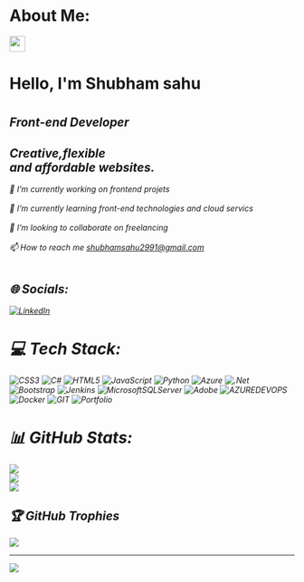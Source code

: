# About Me:
<img src="https://media.giphy.com/media/hvRJCLFzcasrR4ia7z/giphy.gif" width="28"> <h1> Hello, I'm Shubham sahu<h1>
## <i>Front-end Developer<i>
## <i>Creative,flexible<br>and affordable websites.<i>

🔭 I’m currently working on frontend projets<br><br>🌱 I’m currently learning front-end technologies and cloud servics<br><br>👯 I’m looking to collaborate on freelancing<br><br>📫 How to reach me shubhamsahu2991@gmail.com<br><br>



## 🌐 Socials:
[![LinkedIn](https://img.shields.io/badge/LinkedIn-%230077B5.svg?logo=linkedin&logoColor=white)](https://linkedin.com/in/https://www.linkedin.com/in/shubham-sahu-0b053a244) 

# 💻 Tech Stack:
![CSS3](https://img.shields.io/badge/css3-%231572B6.svg?style=for-the-badge&logo=css3&logoColor=white) ![C#](https://img.shields.io/badge/c%23-%23239120.svg?style=for-the-badge&logo=c-sharp&logoColor=white) ![HTML5](https://img.shields.io/badge/html5-%23E34F26.svg?style=for-the-badge&logo=html5&logoColor=white) ![JavaScript](https://img.shields.io/badge/javascript-%23323330.svg?style=for-the-badge&logo=javascript&logoColor=%23F7DF1E) ![Python](https://img.shields.io/badge/python-3670A0?style=for-the-badge&logo=python&logoColor=ffdd54) ![Azure](https://img.shields.io/badge/azure-%230072C6.svg?style=for-the-badge&logo=microsoftazure&logoColor=white) ![.Net](https://img.shields.io/badge/.NET-5C2D91?style=for-the-badge&logo=.net&logoColor=white) ![Bootstrap](https://img.shields.io/badge/bootstrap-%238511FA.svg?style=for-the-badge&logo=bootstrap&logoColor=white) ![Jenkins](https://img.shields.io/badge/jenkins-%232C5263.svg?style=for-the-badge&logo=jenkins&logoColor=white) ![MicrosoftSQLServer](https://img.shields.io/badge/Microsoft%20SQL%20Server-CC2927?style=for-the-badge&logo=microsoft%20sql%20server&logoColor=white) ![Adobe](https://img.shields.io/badge/adobe-%23FF0000.svg?style=for-the-badge&logo=adobe&logoColor=white) ![AZUREDEVOPS](https://img.shields.io/badge/azuredevops-0078D7.svg?style=for-the-badge&logo=azuredevops&logoColor=white&color=%230078D7) ![Docker](https://img.shields.io/badge/docker-%230db7ed.svg?style=for-the-badge&logo=docker&logoColor=white) ![GIT](https://img.shields.io/badge/Git-fc6d26?style=for-the-badge&logo=git&logoColor=white) ![Portfolio](https://img.shields.io/badge/Portfolio-%23000000.svg?style=for-the-badge&logo=firefox&logoColor=#FF7139)
# 📊 GitHub Stats:
![](https://github-readme-stats.vercel.app/api?username=shubhamsahu2991&theme=dark&hide_border=false&include_all_commits=false&count_private=false)<br/>
![](https://github-readme-streak-stats.herokuapp.com/?user=shubhamsahu2991&theme=dark&hide_border=false)<br/>
![](https://github-readme-stats.vercel.app/api/top-langs/?username=shubhamsahu2991&theme=dark&hide_border=false&include_all_commits=false&count_private=false&layout=compact)

## 🏆 GitHub Trophies
![](https://github-profile-trophy.vercel.app/?username=shubhamsahu2991&theme=darkhub&no-frame=true&no-bg=false&margin-w=4)

---
[![](https://visitcount.itsvg.in/api?id=shubhamsahu2991&icon=6&color=1)](https://visitcount.itsvg.in)

<!-- Proudly created with GPRM ( https://gprm.itsvg.in ) -->
